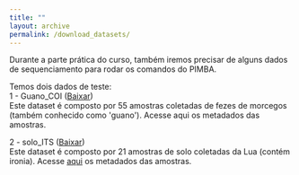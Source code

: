 ```yaml
---
title: ""
layout: archive
permalink: /download_datasets/
---
```


Durante a parte prática do curso, também iremos precisar de alguns dados de sequenciamento para rodar os comandos do PIMBA.

Temos dois dados de teste:\
1 - Guano_COI ([Baixar](https://1drv.ms/u/s!Aq5Vg7CO1tohhbwK9xrSqdQRtwEIHQ?e=34iI1w))\
Este dataset é composto por 55 amostras coletadas de fezes de morcegos (também conhecido como 'guano').
Acesse aqui os metadados das amostras.

2 - solo_ITS ([Baixar](https://1drv.ms/u/s!Aq5Vg7CO1tohhbwIKFRhj1wjK-KJKw?e=b0LYgL))\
Este dataset é composto por 21 amostras de solo coletadas da Lua (contém ironia).
Acesse [aqui](https://1drv.ms/u/s!Aq5Vg7CO1tohhb0f0pHAzR80VjC3NQ?e=tpSRxW) os metadados das amostras.

